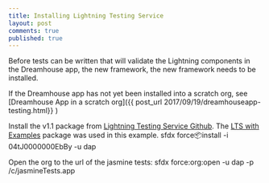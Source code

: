 ```yaml
---
title: Installing Lightning Testing Service
layout: post
comments: true
published: true
---
```


Before tests can be written that will validate the Lightning components in the Dreamhouse app, the new framework, the new framework needs to be installed.

If the Dreamhouse app has not yet been installed into a scratch org, see [Dreamhouse App in a scratch org]({{ post_url 2017/09/19/dreamhouseapp-testing.html}} )

Install the v1.1 package from [Lightning Testing Service Github](https://github.com/forcedotcom/LightningTestingService/releases).  The [LTS with Examples](https://test.salesforce.com/packaging/installPackage.apexp?p0=04tJ0000000EbBy) package was used in this example.
sfdx force:package:install -i 04tJ0000000EbBy  -u dap

Open the org to the url of the jasmine tests:
sfdx force:org:open -u dap -p /c/jasmineTests.app

